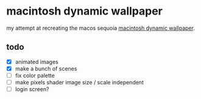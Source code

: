 # macintosh dynamic wallpaper

my attempt at recreating the macos sequoia [macintosh dynamic wallpaper](https://basicappleguy.com/haberdashery/macintoshwallpapers).

## todo

- [x] animated images
- [x] make a bunch of scenes
- [ ] fix color palette
- [ ] make pixels shader image size / scale independent
- [ ] login screen?
